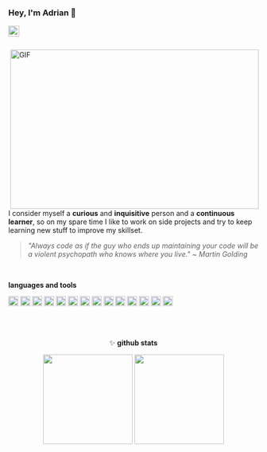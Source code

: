 ### Hey, I'm Adrian <g-emoji class="g-emoji" alias="wave" fallback-src="https://github.githubassets.com/images/icons/emoji/unicode/1f44b.png">👋</g-emoji>
<a href="https://www.linkedin.com/in/adrian-sinko-755366173/">
  <img align="left" width="22px" src="https://raw.githubusercontent.com/peterthehan/peterthehan/master/assets/linkedin.svg" />
</a>

<br /><br />

<img align="right" alt="GIF" src="https://media1.giphy.com/media/qgQUggAC3Pfv687qPC/giphy.gif?cid=ecf05e478pzxsc1s9jjt9aokfwzr0mw0z8f9etnfoseprkk4&rid=giphy.gif&ct=g" width="500" height="320" />

<p>
	
I consider myself a **curious** and **inquisitive** person and a **continuous learner**, so on my spare time I like to work on side projects and try to keep learning new stuff to improve my skillset.
</p>
	
> _"Always code as if the guy who ends up maintaining your code will be a violent psychopath who knows where you live." ~ Martin Golding_

<br />

**languages and tools**  

<p>
<img height="20" src="https://img.shields.io/badge/HTML5-E34F26?style=for-the-badge&logo=html5&logoColor=white">
<img height="20" src="https://img.shields.io/badge/CSS3-1572B6?style=for-the-badge&logo=css3&logoColor=white">
<img height="20" src="https://img.shields.io/badge/Sass-CC6699?style=for-the-badge&logo=sass&logoColor=white">
<img height="20" src="https://img.shields.io/badge/JavaScript-323330?style=for-the-badge&logo=javascript&logoColor=F7DF1E">
<img height="20" src="https://img.shields.io/badge/Vue.js-35495E?style=for-the-badge&logo=vue.js&logoColor=4FC08Dr">
<img height="20" src="https://img.shields.io/badge/PHP-777BB4?style=for-the-badge&logo=php&logoColor=white">
<img height="20" src="https://img.shields.io/badge/Laravel-FF2D20?style=for-the-badge&logo=laravel&logoColor=white">
<img height="20" src="https://img.shields.io/badge/MySQL-00000F?style=for-the-badge&logo=mysql&logoColor=white">
<img height="20" src="https://img.shields.io/badge/Git-F05032?style=for-the-badge&logo=git&logoColor=white">
<img height="20" src="https://img.shields.io/badge/Postman-FF6C37?style=for-the-badge&logo=Postman&logoColor=white">
<img height="20" src="https://img.shields.io/badge/-PHPStorm-181717?style=for-the-badge&logo=phpstorm&logoColor=white">
<img height="20" src="https://img.shields.io/badge/WebStorm-000000?style=for-the-badge&logo=WebStorm&logoColor=white">
<img height="20" src="https://img.shields.io/badge/Figma-F24E1E?style=for-the-badge&logo=figma&logoColor=white">
<img height="20" src="https://img.shields.io/badge/Adobe%20XD-470137?style=for-the-badge&logo=Adobe%20XD&logoColor=#FF61F6">
</p>

<br /><br />

<div align="center">
	
<g-emoji class="g-emoji" alias="sparkles" fallback-src="https://github.githubassets.com/images/icons/emoji/unicode/2728.png">✨</g-emoji> **github stats**
	
<p>
<img height="180em" src="https://jf-gh-stats.vercel.app/api?username=adriansinko&amp;show_icons=true&amp;count_private=true&amp;title_color=afc2ef&amp;icon_color=afc2ef&amp;theme=react">
	
<img height="180em" src="https://jf-gh-stats.vercel.app/api/top-langs/?username=adriansinko&amp;layout=compact&amp;hide=java&amp;title_color=afc2ef&amp;icon_color=afc2ef&amp;theme=react">
</p>
	
</div>

<!--
**sitefuture/sitefuture** is a ✨ _special_ ✨ repository because its `README.md` (this file) appears on your GitHub profile.

Here are some ideas to get you started:

- 🔭 I’m currently working on ...
- 🌱 I’m currently learning ...
- 👯 I’m looking to collaborate on ...
- 🤔 I’m looking for help with ...
- 💬 Ask me about ...
- 📫 How to reach me **adrians26107@gmail.com**
- 😄 Pronouns: ...
- ⚡ Fun fact: ...
-->
